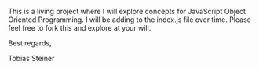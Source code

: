 This is a living project where I will explore concepts for JavaScript Object Oriented Programming.  I will be adding to the index.js file over time.  Please feel free to fork this and explore at your will.

Best regards,

Tobias Steiner